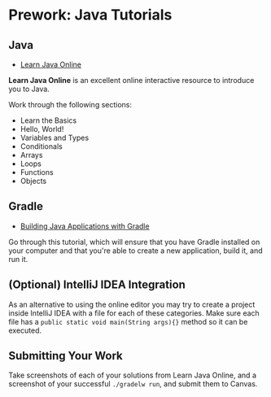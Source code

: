 # Prework: Java Tutorials

## Java
* [Learn Java Online](http://www.learnjavaonline.org/)

**Learn Java Online** is an excellent online interactive resource to introduce
you to Java.

Work through the following sections:

* Learn the Basics
* Hello, World!
* Variables and Types
* Conditionals
* Arrays
* Loops
* Functions
* Objects

## Gradle
* [Building Java Applications with Gradle](https://guides.gradle.org/building-java-applications/)

Go through this tutorial, which will ensure that you have Gradle installed on your computer and that you're able to create a new application, build it, and run it.

## (Optional) IntelliJ IDEA Integration
As an alternative to using the online editor you may try to create a project
inside IntelliJ IDEA with a file for each of these categories. Make sure each
file has a `public static void main(String args){}` method so it can be
executed.

## Submitting Your Work
Take screenshots of each of your solutions from Learn Java Online, and a screenshot of your successful `./gradelw run`, and submit them to Canvas.
